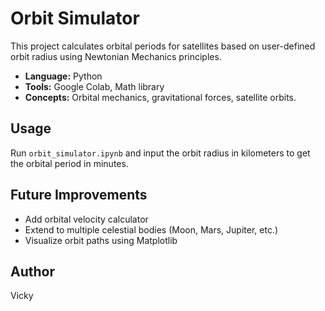 # Orbit Simulator

This project calculates orbital periods for satellites based on user-defined orbit radius using Newtonian Mechanics principles.

- **Language:** Python
- **Tools:** Google Colab, Math library
- **Concepts:** Orbital mechanics, gravitational forces, satellite orbits.

## Usage
Run `orbit_simulator.ipynb` and input the orbit radius in kilometers to get the orbital period in minutes.

## Future Improvements
- Add orbital velocity calculator
- Extend to multiple celestial bodies (Moon, Mars, Jupiter, etc.)
- Visualize orbit paths using Matplotlib




## Author
Vicky

